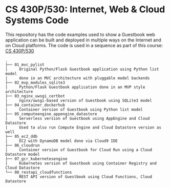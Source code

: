 # CS 430P/530: Internet, Web & Cloud Systems Code

This repository has the code examples used to show a Guestbook web application can be built and deployed in multiple ways on the Internet and on Cloud platforms.  The code is used in a sequence as part of this course: [CS 430P/530](http://thefengs.com/wuchang/courses/cs430)

```
.
├── 01_mvc_pylist
|     Original Python/Flask Guestbook application using Python list model
|     done in an MVC architecture with pluggable model backends
├── 02_mvp_modules_sqlite3
|     Python/Flask Guestbook application done in an MVP style architecture
├── 03_nginx_uwsgi_certbot
|     nginx/uwsgi-based version of Guestbook using SQLite3 model
├── 04_container_dockerhub
|     Container version of Guestbook using Python list model
├── 05_computeengine_appengine_datastore
|     Serverless version of Guestbook using AppEngine and Cloud Datastore
|     Used to also run Compute Engine and Cloud Datastore version as well
├── 05_ec2_ddb
|     EC2 with DynamoDB model done via Cloud9 IDE
├── 06_cloudrun
|     Container version of Guestbook for Cloud Run using a Cloud Datastore model
├── 07_gcr_kubernetesengine
|     Kubernetes version of Guestbook using Container Registry and Cloud Datastore
└── 08_restapi_cloudfunctions
      REST API version of Guestbook using Cloud Functions, Cloud Datastore
```
